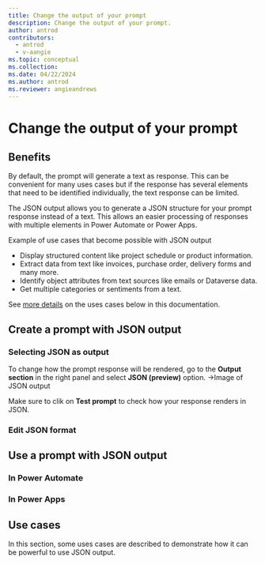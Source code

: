 ```yaml
---
title: Change the output of your prompt
description: Change the output of your prompt.
author: antrod
contributors:
  - antrod
  - v-aangie
ms.topic: conceptual
ms.collection: 
ms.date: 04/22/2024
ms.author: antrod
ms.reviewer: angieandrews
---
```


# Change the output of your prompt

## Benefits
By default, the prompt will generate a text as response. This can be convenient for many uses cases but if the response has several elements that need to be identified individually, the text response can be limited.

The JSON output allows you to generate a JSON structure for your prompt response instead of a text. This allows an easier processing of responses with multiple elements in Power Automate or Power Apps.

Example of use cases that become possible with JSON output
- Display structured content like project schedule or product information.
- Extract data from text like invoices, purchase order, delivery forms and many more.
- Identify object attributes from text sources like emails or Dataverse data.
- Get multiple categories or sentiments from a text.

See [more details](change-prompt-output.md#use-cases) on the uses cases below in this documentation.

## Create a prompt with JSON output
### Selecting JSON as output
To change how the prompt response will be rendered, go to the **Output section** in the right panel and select **JSON (preview)** option.
->Image of JSON output

Make sure to clik on **Test prompt** to check how your response renders in JSON.


### Edit JSON format

## Use a prompt with JSON output
### In Power Automate

### In Power Apps


## Use cases
In this section, some uses cases are described to demonstrate how it can be powerful to use JSON output.
